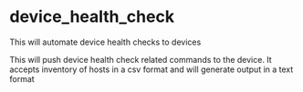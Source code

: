 # device_health_check
This will automate device health checks to devices

This will push device health check related commands to the device.
It accepts inventory of hosts in a csv format and will generate output in a text format
